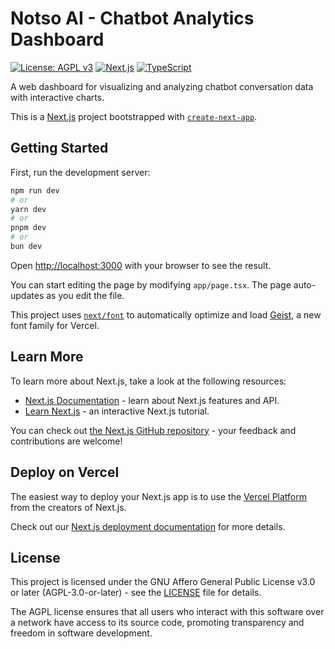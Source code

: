 # Notso AI - Chatbot Analytics Dashboard

[![License: AGPL v3](https://img.shields.io/badge/License-AGPL_v3-blue.svg)](LICENSE)
[![Next.js](<https://img.shields.io/badge/dynamic/regex?url=https%3A%2F%2Fraw.githubusercontent.com%2Fkjanat%2Flivegraphs-static%2Fmaster%2Fpackage.json&search=%22next%22%5Cs*%3A%5Cs*%22%5C%5E(%3F%3Cversion%3E%5Cd%2B%5C.%5Cd*).*%22&replace=%24%3Cversion%3E&logo=nextdotjs&label=Nextjs&color=%23000000>)](https://nextjs.org/)
[![TypeScript](<https://img.shields.io/badge/dynamic/regex?url=https%3A%2F%2Fraw.githubusercontent.com%2Fkjanat%2Flivegraphs-static%2Fmaster%2Fpackage.json&search=%22typescript%22%5Cs*%3A%5Cs*%22%5C%5E(%3F%3Cversion%3E%5Cd%2B%5C.%5Cd*).*%22&replace=%24%3Cversion%3E&logo=typescript&label=TypeScript&color=%233178C6>)](https://www.typescriptlang.org/)

A web dashboard for visualizing and analyzing chatbot conversation data with interactive charts.

This is a [Next.js](https://nextjs.org) project bootstrapped with [`create-next-app`](https://nextjs.org/docs/app/api-reference/cli/create-next-app).

## Getting Started

First, run the development server:

```bash
npm run dev
# or
yarn dev
# or
pnpm dev
# or
bun dev
```

Open [http://localhost:3000](http://localhost:3000) with your browser to see the result.

You can start editing the page by modifying `app/page.tsx`. The page auto-updates as you edit the file.

This project uses [`next/font`](https://nextjs.org/docs/app/building-your-application/optimizing/fonts) to automatically optimize and load [Geist](https://vercel.com/font), a new font family for Vercel.

## Learn More

To learn more about Next.js, take a look at the following resources:

- [Next.js Documentation](https://nextjs.org/docs) - learn about Next.js features and API.
- [Learn Next.js](https://nextjs.org/learn) - an interactive Next.js tutorial.

You can check out [the Next.js GitHub repository](https://github.com/vercel/next.js) - your feedback and contributions are welcome!

## Deploy on Vercel

The easiest way to deploy your Next.js app is to use the [Vercel Platform](https://vercel.com/new?utm_medium=default-template&filter=next.js&utm_source=create-next-app&utm_campaign=create-next-app-readme) from the creators of Next.js.

Check out our [Next.js deployment documentation](https://nextjs.org/docs/app/building-your-application/deploying) for more details.

## License

This project is licensed under the GNU Affero General Public License v3.0 or later (AGPL-3.0-or-later) - see the [LICENSE](LICENSE) file for details.

The AGPL license ensures that all users who interact with this software over a network have access to its source code, promoting transparency and freedom in software development.
